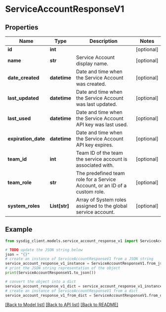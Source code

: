 # ServiceAccountResponseV1


## Properties

Name | Type | Description | Notes
------------ | ------------- | ------------- | -------------
**id** | **int** |   | [optional] 
**name** | **str** | Service Account display name. | [optional] 
**date_created** | **datetime** | Date and time when the Service Account was created. | [optional] 
**last_updated** | **datetime** | Date and time when the Service Account was last updated. | [optional] 
**last_used** | **datetime** | Date and time when the Service Account API key was last used. | [optional] 
**expiration_date** | **datetime** | Date and time when the Service Account API key expires. | [optional] 
**team_id** | **int** | Team ID of the team the service account is associated with. | [optional] 
**team_role** | **str** | The predefined team role for a Service Account, or an ID of a custom role. | [optional] 
**system_roles** | **List[str]** | Array of System roles assigned to the global service account. | [optional] 

## Example

```python
from sysdig_client.models.service_account_response_v1 import ServiceAccountResponseV1

# TODO update the JSON string below
json = "{}"
# create an instance of ServiceAccountResponseV1 from a JSON string
service_account_response_v1_instance = ServiceAccountResponseV1.from_json(json)
# print the JSON string representation of the object
print(ServiceAccountResponseV1.to_json())

# convert the object into a dict
service_account_response_v1_dict = service_account_response_v1_instance.to_dict()
# create an instance of ServiceAccountResponseV1 from a dict
service_account_response_v1_from_dict = ServiceAccountResponseV1.from_dict(service_account_response_v1_dict)
```
[[Back to Model list]](../README.md#documentation-for-models) [[Back to API list]](../README.md#documentation-for-api-endpoints) [[Back to README]](../README.md)


